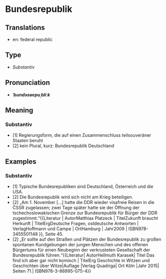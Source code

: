 # Bundesrepublik
## Translations
- en: federal republic
## Type
- _Substantiv_
## Pronunciation
- **_ˈbʊndəsʁepuˌbliːk_**
## Meaning
### Substantiv
- [1] Regierungsform, die auf einen Zusammenschluss teilsouveräner Staaten beruht
- [2] kein Plural, kurz: Bundesrepublik Deutschland
## Examples
### Substantiv
- [1] Typische Bundesrepubliken sind Deutschland, Österreich und die USA.
- [2] Die Bundesrepublik wird sich nicht am Krieg beteiligen.
- [2] „Am 1. November […] hatte die DDR wieder visafreie Reisen in die ČSSR zugelassen; zwei Tage später hatte sie der Öffnung der tschechoslowakischen Grenze zur Bundesrepublik für Bürger der DDR zugestimmt.“<ref>{{Literatur | AutorMatthias Platzeck | TitelZukunft braucht Herkunft | TitelErgDeutsche Fragen, ostdeutsche Antworten | VerlagHoffmann und Campe | OrtHamburg | Jahr2009 | ISBN978-3455501148 }}, Seite 45.</ref>
- [2] „Er sollte auf den Straßen und Plätzen der Bundesrepublik zu großen spontanen Kundgebungen der jungen Menschen und des offenen Bürgertums für einen Neubeginn der verkrusteten Gesellschaft der Bundesrepublik führen.“<ref>{{Literatur| AutorHellmuth Karasek| Titel Das find ich aber gar nicht komisch | TitelErg Geschichte in Witzen und Geschichten über Witze|Auflage  |Verlag Quadriga| Ort Köln |Jahr 2015| Seiten 71.| ISBN978-3-86995-075-4}}</ref>
